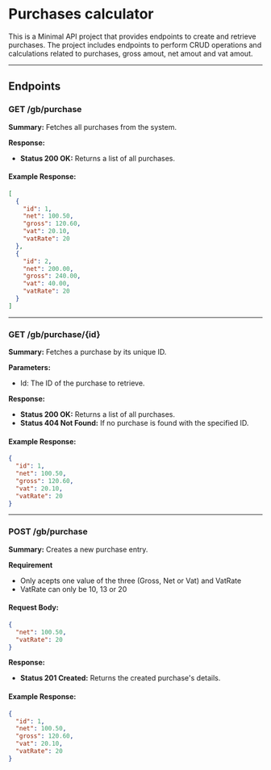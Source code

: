 # Purchases calculator

This is a Minimal API project that provides endpoints to create and retrieve purchases. The project includes endpoints to perform CRUD operations and calculations related to purchases, gross amout, net amout and vat amout.
___

## Endpoints

### GET /gb/purchase

**Summary:**
Fetches all purchases from the system.

**Response:**
- **Status 200 OK:** Returns a list of all purchases.

#### Example Response:

```json
[
  {
    "id": 1,
    "net": 100.50,
    "gross": 120.60,
    "vat": 20.10,
    "vatRate": 20
  },
  {
    "id": 2,
    "net": 200.00,
    "gross": 240.00,
    "vat": 40.00,
    "vatRate": 20
  }
]
```
___

### GET /gb/purchase/{id}
**Summary:**
Fetches a purchase by its unique ID.

**Parameters:**
- Id: The ID of the purchase to retrieve.

**Response:**
- **Status 200 OK:** Returns a list of all purchases.
- **Status 404 Not Found:** If no purchase is found with the specified ID.

#### Example Response:

```json
{
  "id": 1,
  "net": 100.50,
  "gross": 120.60,
  "vat": 20.10,
  "vatRate": 20
}
```
___

### POST /gb/purchase
**Summary:**
Creates a new purchase entry.

**Requirement**
- Only acepts one value of the three (Gross, Net or Vat) and VatRate
- VatRate can only be 10, 13 or 20

#### Request Body:

```json
{
  "net": 100.50,
  "vatRate": 20
}
```

**Response:**
- **Status 201 Created:** Returns the created purchase's details.

#### Example Response:

```json
{
  "id": 1,
  "net": 100.50,
  "gross": 120.60,
  "vat": 20.10,
  "vatRate": 20
}
```
